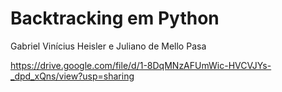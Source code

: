 <h1>Backtracking em Python</h1>

Gabriel Vinícius Heisler e Juliano de Mello Pasa


https://drive.google.com/file/d/1-8DqMNzAFUmWic-HVCVJYs-_dpd_xQns/view?usp=sharing
